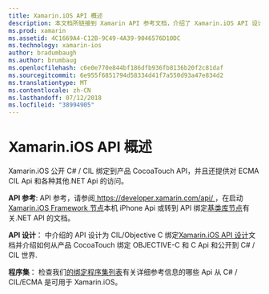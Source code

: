 ```yaml
---
title: Xamarin.iOS API 概述
description: 本文档所链接到 Xamarin API 参考文档，介绍了 Xamarin.iOS API 设计和一系列可在 Xamarin 开发中使用的程序集的指南。
ms.prod: xamarin
ms.assetid: 4C1669A4-C12B-9C49-4A39-9046576D10DC
ms.technology: xamarin-ios
author: bradumbaugh
ms.author: brumbaug
ms.openlocfilehash: c6e0e770e844bf186dfb936fb8136b20f2c81daf
ms.sourcegitcommit: 6e955f6851794d58334d41f7a550d93a47e834d2
ms.translationtype: MT
ms.contentlocale: zh-CN
ms.lasthandoff: 07/12/2018
ms.locfileid: "38994905"
---
```

# <a name="xamarinios-api-overview"></a>Xamarin.iOS API 概述

Xamarin.iOS 公开 C# / CIL 绑定到产品 CocoaTouch API，并且还提供对 ECMA CIL Api 和各种其他.NET Api 的访问。

 **API 参考**: API 参考，请参阅[ https://developer.xamarin.com/api/ ](https://docs.microsoft.com/dotnet/api/)，在启动[Xamarin.iOS Framework 节点](https://docs.microsoft.com/dotnet/api/?view=xamarinios-10.8)本机 iPhone Api 或转到 API 绑定[基类库节点](https://docs.microsoft.com/dotnet/api/?view=netstandard-2.0)有关.NET API 的文档。

 **API 设计**： 中介绍的 API 设计为 CIL/Objective C 绑定[Xamarin.iOS API 设计](~/ios/internals/api-design/index.md)文档并介绍如何从产品 CocoaTouch 绑定 OBJECTIVE-C 和 C Api 和公开到 C# / CIL 世界.

 **程序集**： 检查我们[的绑定程序集列表](~/cross-platform/internals/available-assemblies.md)有关详细参考信息的哪些 Api 从 C# / CIL/ECMA 是可用于 Xamarin.iOS。
